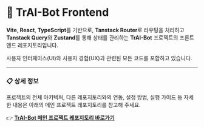 # 🤖 TrAI-Bot Frontend

**Vite**, **React**, **TypeScript**를 기반으로, **Tanstack Router**로 라우팅을 처리하고 **Tanstack Query**와 **Zustand**를 통해 상태를 관리하는 **TrAI-Bot** 프로젝트의 프론트엔드 레포지토리입니다.

사용자 인터페이스(UI)와 사용자 경험(UX)과 관련된 모든 코드를 포함하고 있습니다.

---

### 📋 상세 정보

프로젝트의 전체 아키텍처, 다른 레포지토리와의 연동, 설정 방법, 실행 가이드 등 자세한 내용은 아래의 메인 프로젝트 레포지토리를 참고해 주세요.

👉 **[TrAI-Bot 메인 프로젝트 레포지토리 바로가기](https://github.com/brain1401/traibot_project)**

